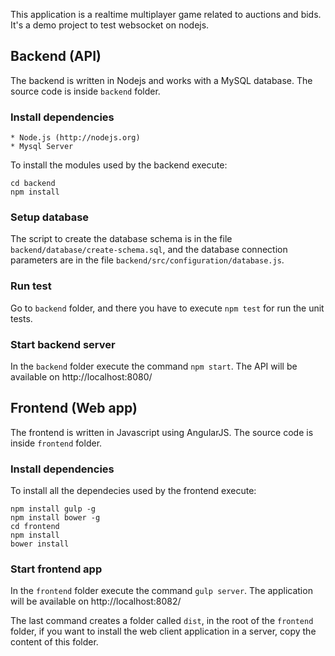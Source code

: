 This application is a realtime multiplayer game related to auctions and bids. It's a demo project to test websocket on nodejs.

## Backend (API) 

The backend is written in Nodejs and works with a MySQL database. The source code is inside `backend` folder.

### Install dependencies

    * Node.js (http://nodejs.org)
    * Mysql Server

To install the modules used by the backend execute:
```
cd backend
npm install
```

### Setup database
The script to create the database schema is in the file `backend/database/create-schema.sql`,
and the database connection parameters are in the file `backend/src/configuration/database.js`.

### Run test
Go to `backend` folder, and there you have to execute `npm test` for run the unit tests.

### Start backend server
In the `backend` folder execute the command `npm start`. The API will be available on http://localhost:8080/

## Frontend (Web app)
The frontend is written in Javascript using AngularJS. The source code is inside `frontend` folder.

### Install dependencies
To install all the dependecies used by the frontend execute:
```
npm install gulp -g
npm install bower -g
cd frontend
npm install
bower install
```

### Start frontend app

In the `frontend` folder execute the command `gulp server`. The application will be available on http://localhost:8082/

The last command creates a folder called `dist`, in the root of the `frontend` folder, if you want to install the web client application in a server, copy the content of this folder.
